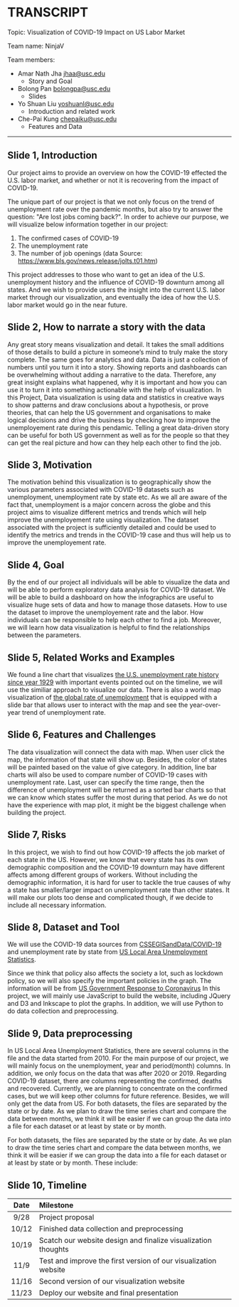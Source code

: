 # TRANSCRIPT

Topic: Visualization of COVID-19 Impact on US Labor Market

Team name: NinjaV

Team members:

- Amar Nath Jha <jhaa@usc.edu>
    - Story and Goal
- Bolong Pan <bolongpa@usc.edu>
    - Slides
- Yo Shuan Liu <yoshuanl@usc.edu>
    - Introduction and related work
- Che-Pai Kung <chepaiku@usc.edu>
    - Features and Data

---

## Slide 1, Introduction
Our project aims to provide an overview on how the COVID-19 effected the U.S. labor market, and whether or not it is recovering from the impact of COVID-19. 

The unique part of our project is that we not only focus on the trend of unemployment rate over the pandemic months, but also try to answer the question: "Are lost jobs coming back?". In order to achieve our purpose, we will visualize below information together in our project:
1. The confirmed cases of COVID-19
2. The unemployment rate
3. The number of job openings (data Source: https://www.bls.gov/news.release/jolts.t01.htm)

This project addresses to those who want to get an idea of the U.S. unemployment history and the influence of COVID-19 downturn among all states.
And we wish to provide users the insight into the current U.S. labor market through our visualization, and eventually the idea of how the U.S. labor market would go in the near future.

## Slide 2, How to narrate a story with the data 
Any great story means visualization and detail. It takes the small additions of those details to build a picture in someone’s mind to truly make the story complete. The same goes for analytics and data. 
Data is just a collection of numbers until you turn it into a story. Showing reports and dashboards can be overwhelming without adding a narrative to the data. Therefore, any great insight explains what happened, why it is important and how you can use it to turn it into something actionable with the help of visualization. 
In this Project, Data visualization is using data and statistics in creative ways to show patterns and draw conclusions about a hypothesis, or prove theories, that can help the US government and organisations to make logical decisions and drive the business by checking 
how to improve the unemployement rate during this pendamic. Telling a great data-driven story can be useful for both US government as well as
for the people so that they can get the real picture and how can they help each other to find the job.

## Slide 3, Motivation
The motivation behind this visualization is to geographically show the various parameters associated with COVID-19 datasets such as unemployment, unemployment rate by state etc. As we all are aware of the fact that, unemployment is a major concern across the globe and this project aims to visualize different metrics and trends which will help improve the unemployement rate using visualization. The dataset associated with the project is sufficiently detailed and could be used to identify the metrics and trends in the COVID-19 case and thus will help us to improve the unemployement rate.

## Slide 4, Goal
By the end of our project all individuals will be able to visualize the data and will be able to perform exploratory data analysis for COVID-19 dataset. We will be able to build a dashboard on how the infographics are useful to visualize huge sets of data and how to manage those datasets. 
How to use the dataset to improve the unemployement rate and the labor. How individuals can be responsible to help each other to find a job.
Moreover, we will learn how data visualization is helpful to find the relationships between the parameters.

## Slide 5, Related Works and Examples
We found a line chart that visualizes [the U.S. unemployment rate history since year 1929](https://howmuch.net/articles/timeline-united-states-unemployment-history) with important events pointed out on the timeline, we will use the similiar approach to visualize our data.
There is also a world map visualization of [the global rate of unemployment](https://ourworldindata.org/grapher/unemployment-rate?time=earliest..2017) that is equipped with a slide bar that allows user to interact with the map and see the year-over-year trend of unemployment rate.

## Slide 6, Features and Challenges
The data visualization will connect the data with map. When user click the map, the information of that state will show up. Besides, the color of states will be painted based on the value of give category. In addition, line bar charts  will also be used to compare number of COVID-19 cases with unemployment rate. Last, user can specify the time range, then the difference of unemployment will be returned as a sorted bar charts so that we can know which states suffer the most during that period.
As we do not have the experience with map plot, it might be the biggest challenge when building the project.

## Slide 7, Risks
In this project, we wish to find out how COVID-19 affects the job market of each state in the US. However, we know that every state has its own demographic composition and the COVID-19 downturn may have different affects among different groups of workers. Without including the demographic information, it is hard for user to tackle the true causes of why a state has smaller/larger impact on unemployment rate than other states. It will make our plots too dense and complicated though, if we decide to include all necessary information.

## Slide 8, Dataset and Tool
We will use the COVID-19 data sources from [CSSEGISandData/COVID-19](https://github.com/CSSEGISandData/COVID-19/tree/master/csse_covid_19_data) and unemployment rate by state from [US Local Area Unemployment Statistics](https://www.bls.gov/lau/).

Since we think that policy also affects the society a lot, such as lockdown policy, so we will also specify the important policies in the graph. The information will be from [US Government Response to Coronavirus](https://www.usa.gov/coronavirus)
In this project, we will mainly use JavaScript to build the website, including JQuery and D3 and Inkscape to plot the graphs. In addition, we will use Python to do data collection and preprocessing.

## Slide 9, Data preprocessing
In US Local Area Unemployment Statistics, there are several columns in the file and the data started from 2010. For the main purpose of our project, we will mainly focus on the unemployment, year and period(month) columns. In addition, we only focus on the data that was after 2020 or 2019. 
Regarding COVID-19 dataset, there are columns representing the confirmed, deaths and recovered. Currently, we are planning to concentrate on the confirmed cases, but we will keep other columns for future reference. Besides, we will only get the data from US.
For both datasets, the files are separated by the state or by date. As we plan to draw the time series chart and compare the data between months, we think it will be easier if we can group the data into a file for each dataset or at least by state or by month.

For both datasets, the files are separated by the state or by date. As we plan to draw the time series chart and compare the data between months, we think it will be easier if we can group the data into a file for each dataset or at least by state or by month. These include: 



## Slide 10, Timeline
| Date | Milestone |
|:---:|:---|
|9/28  |Project proposal |
|10/12 |Finished data collection and preprocessing |
|10/19 |Scatch our website design and finalize visualization thoughts |
|11/9  |Test and improve the first version of our visualization website |
|11/16 |Second version of our visualization website |
|11/23 |Deploy our website and final presentation |
